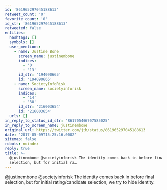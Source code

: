 ```yaml
---
id: '861965297045188613'
retweet_count: '0'
favorite_count: '0'
id_str: '861965297045188613'
retweeted: false
entities:
  hashtags: []
  symbols: []
  user_mentions:
    - name: Justine Bone
      screen_name: justinembone
      indices:
        - '0'
        - '13'
      id_str: '194090665'
      id: '194090665'
    - name: SocietyInfoRisk
      screen_name: societyinforisk
      indices:
        - '14'
        - '30'
      id_str: '216003654'
      id: '216003654'
  urls: []
in_reply_to_status_id_str: '861705406707585025'
in_reply_to_screen_name: justinembone
original_url: https://twitter.com/jth/status/861965297045188613
date: '2017-05-09T15:25:16.000Z'
sitemap: false
robots: noindex
reply: true
title: >-
  @justinembone @societyinforisk The identity comes back in before final
  selection, but for initial ra…
---
```


@justinembone @societyinforisk The identity comes back in before final selection, but for initial rating/candidate selection, we try to hide identity.